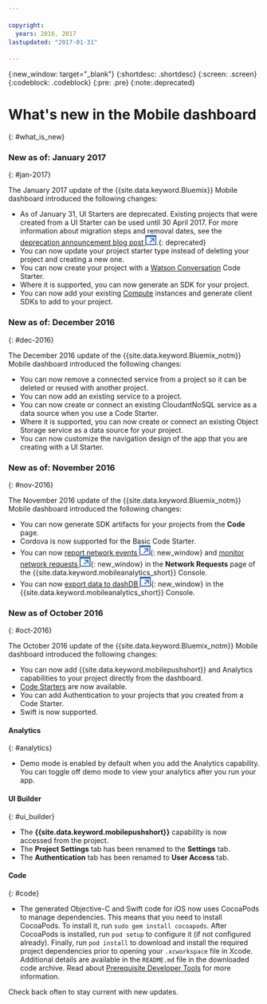 ```yaml
---

copyright:
  years: 2016, 2017
lastupdated: "2017-01-31"

---
```

{:new_window: target="_blank"}
{:shortdesc: .shortdesc}
{:screen: .screen}
{:codeblock: .codeblock}
{:pre: .pre}
{:note:.deprecated}

# What's new in the Mobile dashboard
{: #what_is_new}

### New as of: January 2017
{: #jan-2017}

The January 2017 update of the {{site.data.keyword.Bluemix}} Mobile dashboard introduced the following changes:

   * As of January 31, UI Starters are deprecated. Existing projects that were created from a UI Starter can be used until 30 April 2017. For more information about migration steps and removal dates, see the [deprecation announcement blog post ![External link icon](../icons/launch-glyph.svg "External link icon")](https://www.ibm.com/blogs/bluemix/2017/01/bluemix-mobile-dashboard-update/).{: deprecated}
   * You can now update your project starter type instead of deleting your project and creating a new one.
   * You can now create your project with a [Watson Conversation](tutorial_conversation.html) Code Starter.
   * Where it is supported, you can now generate an SDK for your project.
   * You can now add your existing [Compute](sdk_compute.html) instances and generate client SDKs to add to your project.


### New as of: December 2016
{: #dec-2016}

The December 2016 update of the {{site.data.keyword.Bluemix_notm}} Mobile dashboard introduced the following changes:

   * You can now remove a connected service from a project so it can be deleted or reused with another project. 
   * You can now add an existing service to a project.
   * You can now create or connect an existing CloudantNoSQL service as a data source when you use a Code Starter.
   * Where it is supported, you can now create or connect an existing Object Storage service as a data source for your project.
   * You can now customize the navigation design of the app that you are creating with a UI Starter. 
   

### New as of: November 2016
{: #nov-2016}

The November 2016 update of the {{site.data.keyword.Bluemix_notm}} Mobile dashboard introduced the following changes:

   * You can now generate SDK artifacts for your projects from the **Code** page.
   * Cordova is now supported for the Basic Code Starter.
   * You can now [report network events ![External link icon](../icons/launch-glyph.svg "External link icon")](/docs/services/mobileanalytics/sdk.html#network-requests){: new_window} and [monitor network requests ![External link icon](../icons/launch-glyph.svg "External link icon")](/docs/services/mobileanalytics/app-monitoring.html#monitor-network-requests){: new_window} in the **Network Requests** page of the {{site.data.keyword.mobileanalytics_short}} Console.
   * You can now [export data to dashDB ![External link icon](../icons/launch-glyph.svg "External link icon")](/docs/services/mobileanalytics/app-monitoring.html#dashdb){: new_window} in the {{site.data.keyword.mobileanalytics_short}} Console.


### New as of October 2016
{: #oct-2016}

The October 2016 update of the {{site.data.keyword.Bluemix_notm}} Mobile dashboard introduced the following changes:

   * You can now add {{site.data.keyword.mobilepushshort}} and Analytics capabilities to your project directly from the dashboard.
   * [Code Starters](starters.html#Code_Starter) are now available.
   * You can add Authentication to your projects that you created from a Code Starter.
   * Swift is now supported.


#### Analytics
{: #analytics}

   * Demo mode is enabled by default when you add the Analytics capability. You can toggle off demo mode to view your analytics after you run your app.


#### UI Builder
{: #ui_builder}

   * The **{{site.data.keyword.mobilepushshort}}** capability is now accessed from the project.
   * The **Project Settings** tab has been renamed to the **Settings** tab.
   * The **Authentication** tab has been renamed to **User Access** tab.


#### Code
{: #code}

   * The generated Objective-C and Swift code for iOS now uses CocoaPods to manage dependencies. This means that you need to install CocoaPods. To install it, run `sudo gem install cocoapods`. After CocoaPods is installed, run `pod setup` to configure it (if not configured already). Finally, run `pod install` to download and install the required project dependencies prior to opening your `.xcworkspace` file in Xcode. Additional details are available in the `README.md` file in the downloaded code archive. Read about [Prerequisite Developer Tools](get_code.html#prereq-dev-tools) for more information.

Check back often to stay current with new updates.
